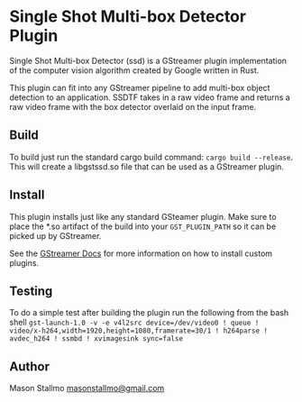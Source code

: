 # Single Shot Multi-box Detector Plugin
Single Shot Multi-box Detector (ssd) is a GStreamer plugin implementation of the computer vision algorithm created by Google written in Rust. 


This plugin can fit into any GStreamer pipeline to add multi-box object detection to an application. SSDTF takes in a raw video frame and returns a raw video frame with the box detector overlaid on the input frame.

## Build
To build just run the standard cargo build command: `cargo build --release`. This will create a libgstssd.so file that can be used as a GStreamer plugin.

## Install
This plugin installs just like any standard GSteamer plugin. Make sure to place the *.so artifact of the build into your `GST_PLUGIN_PATH` so it can be picked up by GStreamer.  

See the [GStreamer Docs](https://gstreamer.freedesktop.org/data/doc/gstreamer/head/gstreamer/html/gst-running.html) for more information on how to install custom plugins.

## Testing
To do a simple test after building the plugin run the following from the bash shell `gst-launch-1.0 -v -e v4l2src device=/dev/video0 ! queue ! video/x-h264,width=1920,height=1080,framerate=30/1 ! h264parse ! avdec_h264 ! ssmbd ! xvimagesink sync=false`

## Author
Mason Stallmo <masonstallmo@gmail.com>